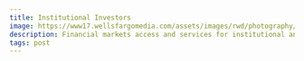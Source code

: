 ```yaml
---
title: Institutional Investors
image: https://www17.wellsfargomedia.com/assets/images/rwd/photography/616x353/man_woman_roof_top_616x353.jpg
description: Financial markets access and services for institutional and corporate investors.
tags: post
---
```

